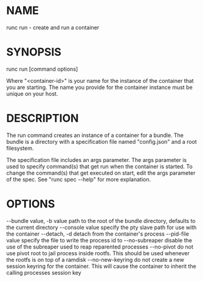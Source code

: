 # NAME
   runc run - create and run a container

# SYNOPSIS
   runc run [command options] <container-id>

Where "\<container-id\>" is your name for the instance of the container that you
are starting. The name you provide for the container instance must be unique on
your host.

# DESCRIPTION
   The run command creates an instance of a container for a bundle. The bundle
is a directory with a specification file named "config.json" and a root
filesystem.

The specification file includes an args parameter. The args parameter is used
to specify command(s) that get run when the container is started. To change the
command(s) that get executed on start, edit the args parameter of the spec. See
"runc spec --help" for more explanation.

# OPTIONS
   --bundle value, -b value  path to the root of the bundle directory, defaults to the current directory
   --console value           specify the pty slave path for use with the container
   --detach, -d              detach from the container's process
   --pid-file value          specify the file to write the process id to
   --no-subreaper            disable the use of the subreaper used to reap reparented processes
   --no-pivot                do not use pivot root to jail process inside rootfs.  This should be used whenever the rootfs is on top of a ramdisk
   --no-new-keyring          do not create a new session keyring for the container.  This will cause the container to inherit the calling processes session key

